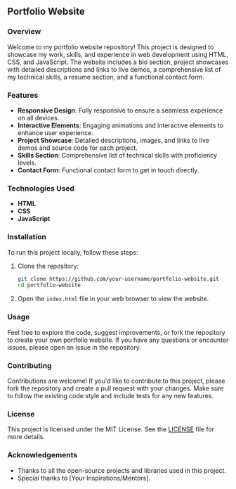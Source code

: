 ## Portfolio Website

### Overview
Welcome to my portfolio website repository! This project is designed to showcase my work, skills, and experience in web development using HTML, CSS, and JavaScript. The website includes a bio section, project showcases with detailed descriptions and links to live demos, a comprehensive list of my technical skills, a resume section, and a functional contact form.

### Features
- **Responsive Design**: Fully responsive to ensure a seamless experience on all devices.
- **Interactive Elements**: Engaging animations and interactive elements to enhance user experience.
- **Project Showcase**: Detailed descriptions, images, and links to live demos and source code for each project.
- **Skills Section**: Comprehensive list of technical skills with proficiency levels.
- **Contact Form**: Functional contact form to get in touch directly.

### Technologies Used
- **HTML**
- **CSS**
- **JavaScript**

### Installation
To run this project locally, follow these steps:
1. Clone the repository:
    ```bash
    git clone https://github.com/your-username/portfolio-website.git
    cd portfolio-website
    ```
2. Open the `index.html` file in your web browser to view the website.

### Usage
Feel free to explore the code, suggest improvements, or fork the repository to create your own portfolio website. If you have any questions or encounter issues, please open an issue in the repository.

### Contributing
Contributions are welcome! If you'd like to contribute to this project, please fork the repository and create a pull request with your changes. Make sure to follow the existing code style and include tests for any new features.

### License
This project is licensed under the MIT License. See the [LICENSE](LICENSE) file for more details.

### Acknowledgements
- Thanks to all the open-source projects and libraries used in this project.
- Special thanks to [Your Inspirations/Mentors].
